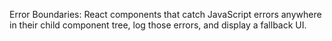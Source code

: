 Error Boundaries: React components that catch JavaScript errors anywhere in their child component tree, log those errors, and display a fallback UI.